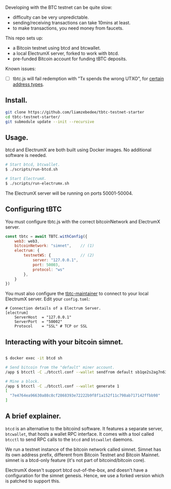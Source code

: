 
Developing with the BTC testnet can be quite slow:

 * difficulty can be very unpredictable.
 * sending/receiving transactions can take 10mins at least.
 * to make transactions, you need money from faucets.

This repo sets up:

 * a Bitcoin testnet using btcd and btcwallet.
 * a local ElectrumX server, forked to work with btcd.
 * pre-funded Bitcoin account for funding tBTC deposits.

Known issues:

- [ ] tbtc.js will fail redemption with "Tx spends the wrong UTXO", for [certain address types](https://github.com/liamzebedee/tbtc-testnet-starter/issues/1).

## Install.

```sh
git clone https://github.com/liamzebedee/tbtc-testnet-starter
cd tbtc-testnet-starter/
git submodule update --init --recursive
```

## Usage.

btcd and ElectrumX are both built using Docker images. No additional software is needed.

```sh
# Start btcd, btcwallet.
$ ./scripts/run-btcd.sh

# Start ElectrumX.
$ ./scripts/run-electrumx.sh
```

The ElectrumX server will be running on ports 50001-50004. 

## Configuring tBTC

You must configure tbtc.js with the correct bitcoinNetwork and ElectrumX server.

```js
const tbtc = await TBTC.withConfig({
    web3: web3,
    bitcoinNetwork: "simnet",    // (1)
    electrum: {
        testnetWS: {             // (2)
            server: "127.0.0.1",
            port: 50003,
            protocol: "ws"
        },
    }
})
```

You must also configure the [tbtc-maintainer](https://github.com/keep-network/tbtc-maintainers) to connect to your local ElectrumX server. Edit your `config.toml`:

```sol
# Connection details of a Electrum Server.
[electrum]
    ServerHost  = "127.0.0.1"
    ServerPort  = "50002"
    Protocol    = "SSL" # TCP or SSL
```

## Interacting with your bitcoin simnet.

```sh

$ docker exec -it btcd sh

# Send bitcoin from the "default" miner account.
/app $ btcctl -C ./btcctl.conf --wallet sendfrom default sb1qe2s2ag7n63jcrktewzfvfuawmgqscd5rdvet6y 0.001

# Mine a block.
/app $ btcctl -C ./btcctl.conf --wallet generate 1
[
  "7e4764ea96630a88c8cf2868393e72222b9f8f1a152f11c798ab717142ffbb98"
]
```

## A brief explainer.

`btcd` is an alternative to the bitcoind software. It features a separate server, `btcwallet`, that hosts a wallet RPC interface. It comes with a tool called `btcctl` to send RPC calls to the `btcd` and `btcwallet` daemons. 

We run a testnet instance of the bitcoin network called simnet. Simnet has its own address prefix, different from Bitcoin Testnet and Bitcoin Mainnet. simnet is a btcd-only feature (it's not part of bitcoind/bitcoin core).

ElectrumX doesn't support btcd out-of-the-box, and doesn't have a configuration for the simnet genesis. Hence, we use a forked version which is patched to support this.

